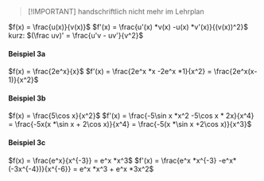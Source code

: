 
> [!IMPORTANT] handschriftlich nicht mehr im Lehrplan

$f(x) = \frac{u(x)}{v(x)}$
$f'(x) = \frac{u'(x) *v(x) -u(x) *v'(x)}{(v(x))^2}$
kurz: $(\frac uv)' = \frac{u'v - uv'}{v^2}$

#### Beispiel 3a
$f(x) = \frac{2e^x}{x}$
$f'(x) = \frac{2e^x *x -2e^x *1}{x^2} = \frac{2e^x(x-1)}{x^2}$

#### Beispiel 3b
$f(x) = \frac{5\cos x}{x^2}$
$f'(x) = \frac{-5\sin x *x^2 -5\cos x * 2x}{x^4} = \frac{-5x(x *\sin x + 2\cos x)}{x^4} = \frac{-5(x *\sin x +2\cos x)}{x^3}$

#### Beispiel 3c
$f(x) = \frac{e^x}{x^{-3}} = e^x *x^3$
$f'(x) = \frac{e^x *x^{-3} -e^x*(-3x^{-4})}{x^{-6}} = e^x *x^3 + e^x *3x^2$


